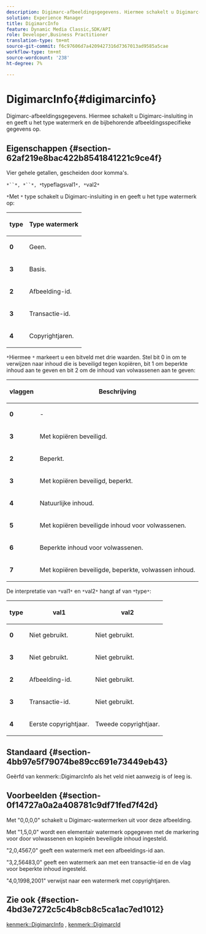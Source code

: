 ```yaml
---
description: Digimarc-afbeeldingsgegevens. Hiermee schakelt u Digimarc-insluiting in en geeft u het type watermerk en de bijbehorende afbeeldingsspecifieke gegevens op.
solution: Experience Manager
title: DigimarcInfo
feature: Dynamic Media Classic,SDK/API
role: Developer,Business Practitioner
translation-type: tm+mt
source-git-commit: f6c97606d7a4209427316d7367013ad9585a5cae
workflow-type: tm+mt
source-wordcount: '238'
ht-degree: 7%

---
```



# DigimarcInfo{#digimarcinfo}

Digimarc-afbeeldingsgegevens. Hiermee schakelt u Digimarc-insluiting in en geeft u het type watermerk en de bijbehorende afbeeldingsspecifieke gegevens op.

## Eigenschappen {#section-62af219e8bac422b8541841221c9ce4f}

Vier gehele getallen, gescheiden door komma&#39;s.

`*``*, *``*, *`typeflagsval1`*, *`val2`*`

`*`Met `*` type schakelt u Digimarc-insluiting in en geeft u het type watermerk op:

<table id="table_3648951F14D94C5BAD097CFB783F1EE7"> 
 <thead> 
  <tr> 
   <th class="entry"> <p><span class="codeph"> <span class="varname"> type</span> </span> </p> </th> 
   <th class="entry"> <p><b>Type watermerk</b> </p> </th> 
  </tr> 
 </thead>
 <tbody> 
  <tr> 
   <td> <p><b>0</b> </p> </td> 
   <td> <p>Geen. </p> </td> 
  </tr> 
  <tr> 
   <td> <p><b>3</b> </p> </td> 
   <td> <p>Basis. </p> </td> 
  </tr> 
  <tr> 
   <td> <p><b>2</b> </p> </td> 
   <td> <p>Afbeelding-id. </p> </td> 
  </tr> 
  <tr> 
   <td> <p><b>3</b> </p> </td> 
   <td> <p>Transactie-id. </p> </td> 
  </tr> 
  <tr> 
   <td> <p><b>4</b> </p> </td> 
   <td> <p>Copyrightjaren. </p> </td> 
  </tr> 
 </tbody> 
</table>

`*`Hiermee `*` markeert u een bitveld met drie waarden. Stel bit 0 in om te verwijzen naar inhoud die is beveiligd tegen kopiëren, bit 1 om beperkte inhoud aan te geven en bit 2 om de inhoud van volwassenen aan te geven:

<table id="table_00F218515FBE484F9D05CBAF14F9D045"> 
 <thead> 
  <tr> 
   <th class="entry"> <p><span class="codeph"> <span class="varname"> vlaggen</span> </span> </p> </th> 
   <th class="entry"> <p><b>Beschrijving</b> </p> </th> 
  </tr> 
 </thead>
 <tbody> 
  <tr> 
   <td> <p><b>0</b> </p> </td> 
   <td> <p>- </p> </td> 
  </tr> 
  <tr> 
   <td> <p><b>3</b> </p> </td> 
   <td> <p>Met kopiëren beveiligd. </p> </td> 
  </tr> 
  <tr> 
   <td> <p><b>2</b> </p> </td> 
   <td> <p>Beperkt. </p> </td> 
  </tr> 
  <tr> 
   <td> <p><b>3</b> </p> </td> 
   <td> <p>Met kopiëren beveiligd, beperkt. </p> </td> 
  </tr> 
  <tr> 
   <td> <p><b>4</b> </p> </td> 
   <td> <p>Natuurlijke inhoud. </p> </td> 
  </tr> 
  <tr> 
   <td> <p><b>5</b> </p> </td> 
   <td> <p>Met kopiëren beveiligde inhoud voor volwassenen. </p> </td> 
  </tr> 
  <tr> 
   <td> <p><b>6</b> </p> </td> 
   <td> <p>Beperkte inhoud voor volwassenen. </p> </td> 
  </tr> 
  <tr> 
   <td> <p><b>7</b> </p> </td> 
   <td> <p>Met kopiëren beveiligde, beperkte, volwassen inhoud. </p> </td> 
  </tr> 
 </tbody> 
</table>

De interpretatie van `*`val1`*` en `*`val2`*` hangt af van `*`type`*`:

<table id="table_6B29F76BC1974C12AB7124BF84B29EC2"> 
 <thead> 
  <tr> 
   <th class="entry"> <p><span class="codeph"> <span class="varname"> type</span> </span> </p> </th> 
   <th class="entry"> <p><span class="codeph"> <span class="varname"> val1  </span> </span> </p> </th> 
   <th class="entry"> <p><span class="codeph"> <span class="varname"> val2  </span> </span> </p> </th> 
  </tr> 
 </thead>
 <tbody> 
  <tr> 
   <td> <p><b>0</b> </p> </td> 
   <td> <p>Niet gebruikt. </p> </td> 
   <td> <p>Niet gebruikt. </p> </td> 
  </tr> 
  <tr> 
   <td> <p><b>3</b> </p> </td> 
   <td> <p>Niet gebruikt. </p> </td> 
   <td> <p>Niet gebruikt. </p> </td> 
  </tr> 
  <tr> 
   <td> <p><b>2</b> </p> </td> 
   <td> <p>Afbeelding-id. </p> </td> 
   <td> <p>Niet gebruikt. </p> </td> 
  </tr> 
  <tr> 
   <td> <p><b>3</b> </p> </td> 
   <td> <p>Transactie-id. </p> </td> 
   <td> <p>Niet gebruikt. </p> </td> 
  </tr> 
  <tr> 
   <td> <p><b>4</b> </p> </td> 
   <td> <p>Eerste copyrightjaar. </p> </td> 
   <td> <p>Tweede copyrightjaar. </p> </td> 
  </tr> 
 </tbody> 
</table>

## Standaard {#section-4bb97e5f79074be89cc691e73449eb43}

Geërfd van kenmerk::DigimarcInfo als het veld niet aanwezig is of leeg is.

## Voorbeelden {#section-0f14727a0a2a408781c9df71fed7f42d}

Met &quot;0,0,0,0&quot; schakelt u Digimarc-watermerken uit voor deze afbeelding.

Met &quot;1,5,0,0&quot; wordt een elementair watermerk opgegeven met de markering voor door volwassenen en kopieën beveiligde inhoud ingesteld.

&quot;2,0,4567,0&quot; geeft een watermerk met een afbeeldings-id aan.

&quot;3,2,56483,0&quot; geeft een watermerk aan met een transactie-id en de vlag voor beperkte inhoud ingesteld.

&quot;4,0,1998,2001&quot; verwijst naar een watermerk met copyrightjaren.

## Zie ook {#section-4bd3e7272c5c4b8cb8c5ca1ac7ed1012}

[kenmerk::DigimarcInfo](../../../../../../is-api/image-catalog/image-serving-api-ref/c-image-catalog-reference/c-attributes-reference/r-digimarcinfo.md#reference-de88636cb9b4435a94e3d0a80f072667) ,  [kenmerk::DigimarcId](../../../../../../is-api/image-catalog/image-serving-api-ref/c-image-catalog-reference/c-attributes-reference/r-digimarcid.md#reference-33e3eca7f1874510904e5c8645cecd68)
